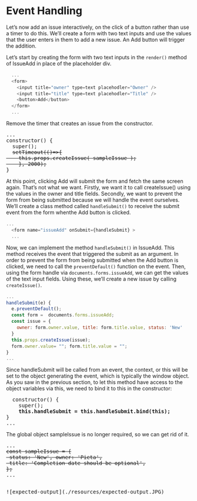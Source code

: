 # Event Handling

Let’s now add an issue interactively, on the click of a button rather than use a timer to do this. We’ll create a form with two text inputs and use the values that the user enters in them to add a new issue. An Add button will trigger the addition.

Let’s start by creating the form with two text inputs in the `render()` method of IssueAdd in place of the placeholder div.

```js
  ...
  <form>
    <input title="owner" type=text placehodler="Owner" />
    <input title="title" type=text placehodler="Title" />
    <button>Add</button>
  </form>
  ...
```

Remove the timer that creates an issue from the constructor.

<pre>
...
constructor() {
  super();
  <del>setTimeout(()=>{
    this.props.createIssue( sampleIssue );
    }, 2000);</del>
}
</pre>

At this point, clicking Add will submit the form and fetch the same screen again. That’s not what we want. Firstly, we want it to call createIssue() using the values in the owner and title fields. Secondly, we want to prevent the form from being submitted because we will handle the event ourselves.
We’ll create a class method called `handleSubmit()` to receive the submit event from the form whenthe Add button is clicked.

```js
...
  <form name="issueAdd" onSubmit={handleSubmit} >
  ...
```

Now, we can implement the method `handleSubmit()` in IssueAdd. This method receives the event that triggered the submit as an argument. In order to prevent the form from being submitted when the Add button is clicked, we need to call the `preventDefault()` function on the event. Then, using the form handle via `documents.forms.issueAdd`, we can get the values of the text input fields. Using these, we’ll create a new issue by calling `createIssue()`.

```js
...
handleSubmit(e) {
  e.preventDefault();
  const form =  documents.forms.issueAdd;
  const issue = {
    owner: form.owner.value, title: form.title.value, status: 'New'
  }
  this.props.createIssue(issue);
  form.owner.value= ""; form.title.value = "";
}
...
```

Since handleSubmit will be called from an event, the context, or this will be set to the object generating the event, which is typically the window object. As you saw in the previous section, to let this method have access to the object variables via this, we need to bind it to this in the constructor:

<pre>
  constructor() {
    super();
    <b>this.handleSubmit = this.handleSubmit.bind(this);</b>
}
...
</pre>

The global object sampleIssue is no longer required, so we can get rid of it.

<pre>
...<del>
const sampleIssue = {
 status: 'New', owner: 'Pieta',
 title: 'Completion date should be optional',
};</del>
...
<pre>

![expected-output](./resources/expected-output.JPG)
